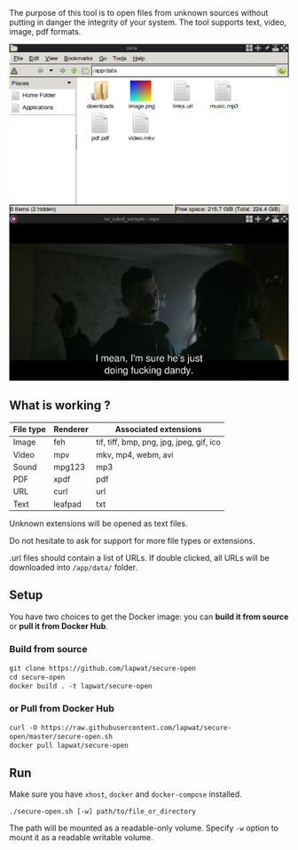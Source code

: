 The purpose of this tool is to open files from unknown sources without putting in danger the integrity of your system. The tool supports text, video, image, pdf formats.

![Screenshot](screenshot.png)

## What is working ?

File type | Renderer | Associated extensions
--- | --- | ---
Image | feh | tif, tiff, bmp, png, jpg, jpeg, gif, ico
Video | mpv | mkv, mp4, webm, avi
Sound | mpg123 | mp3
PDF | xpdf | pdf
URL | curl | url
Text | leafpad | txt

Unknown extensions will be opened as text files.

Do not hesitate to ask for support for more file types or extensions.

.url files should contain a list of URLs. If double clicked, all URLs will be downloaded into `/app/data/` folder.

## Setup

You have two choices to get the Docker image: you can **build it from source** or **pull it from Docker Hub**.

### Build from source

```
git clone https://github.com/lapwat/secure-open
cd secure-open
docker build . -t lapwat/secure-open
```

### or Pull from Docker Hub

```
curl -O https://raw.githubusercontent.com/lapwat/secure-open/master/secure-open.sh
docker pull lapwat/secure-open
```

## Run

Make sure you have `xhost`, `docker` and `docker-compose` installed.

```
./secure-open.sh [-w] path/to/file_or_directory
```

The path will be mounted as a readable-only volume. Specify `-w` option to mount it as a readable writable volume.
